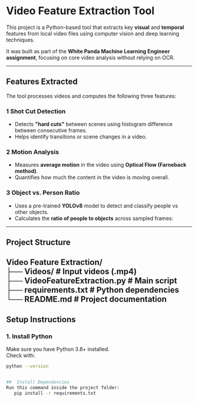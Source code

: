 #  Video Feature Extraction Tool 

This project is a Python-based tool that extracts key **visual** and **temporal** features from local video files using computer vision and deep learning techniques.

It was built as part of the **White Panda Machine Learning Engineer assignment**, focusing on core video analysis without relying on OCR.

---

##  Features Extracted

The tool processes videos and computes the following three features:

### 1 Shot Cut Detection
- Detects **"hard cuts"** between scenes using histogram difference between consecutive frames.
- Helps identify transitions or scene changes in a video.

### 2 Motion Analysis
- Measures **average motion** in the video using **Optical Flow (Farneback method)**.
- Quantifies how much the content in the video is moving overall.

### 3 Object vs. Person Ratio
- Uses a pre-trained **YOLOv8** model to detect and classify people vs other objects.
- Calculates the **ratio of people to objects** across sampled frames:



---

##  Project Structure

Video Feature Extraction/  
├── Videos/ #  Input videos (.mp4)  
├── VideoFeatureExtraction.py #  Main script    
├── requirements.txt #  Python dependencies    
└── README.md #  Project documentation
---

##  Setup Instructions

### 1. Install Python
Make sure you have Python 3.8+ installed.  
Check with:
```bash
python --version


##  Install Dependencies
Run this command inside the project folder:
   pip install -r requirements.txt
